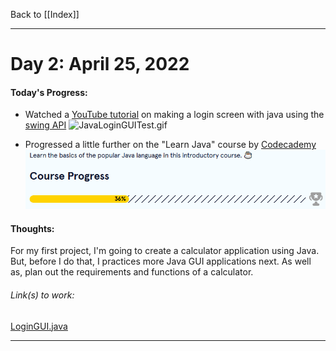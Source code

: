 Back to [[Index]]
____
# Day 2: April 25, 2022
#### Today's Progress:
- Watched a [YouTube tutorial](https://www.youtube.com/watch?v=iE8tZ0hn2Ws) on making a login screen with java using the [swing API](https://www.javatpoint.com/java-swing)
![JavaLoginGUITest.gif](Attachments-DOC/JavaLoginGUITest.gif)

- Progressed a little further on the  "Learn Java" course by [Codecademy](https://www.codecademy.com/learn/learn-java)
![JavaProgress36.png](Attachments-DOC/JavaProgress36.png)

#### Thoughts:
For my first project, I'm going to create a calculator application using Java. But, before I do that, I practices more Java GUI applications next. As well as, plan out the requirements and functions of a calculator.

###### Link(s) to work:
[LoginGUI.java](Attachments-DOC/LoginGUI.java)

___
